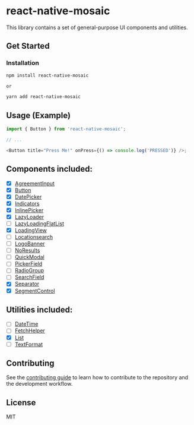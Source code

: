 # react-native-mosaic

This library contains a set of general-purpose UI components and utilities.

## Get Started

### Installation

```sh
npm install react-native-mosaic

or

yarn add react-native-mosaic
```

## Usage (Example)

```js
import { Button } from 'react-native-mosaic';

// ...

<Button title="Press Me!" onPress={() => console.log('PRESSED')} />;
```

## Components included:

- [x] [AgreementInput](https://github.com/AdamLee321/react-native-mosaic/blob/master/docs/AgreementInput.md)
- [x] [Button](https://github.com/AdamLee321/react-native-mosaic/blob/master/docs/Button.md)
- [x] [DatePicker](https://github.com/AdamLee321/react-native-mosaic/blob/master/docs/DatePicker.md)
- [x] [Indicators](https://github.com/AdamLee321/react-native-mosaic/blob/master/docs/Indicators.md)
- [x] [InlinePicker](https://github.com/AdamLee321/react-native-mosaic/blob/master/docs/InlinePicker.md)
- [x] [LazyLoader]()
- [ ] [LazyLoadingFlatList](https://reactnativeelements.com/docs/badge)
- [x] [LoadingView](https://github.com/AdamLee321/react-native-mosaic/blob/master/docs/LoadingView.md)
- [ ] [Locationsearch]()
- [ ] [LogoBanner]()
- [ ] [NoResults]()
- [ ] [QuickModal]()
- [ ] [PickerField]()
- [ ] [RadioGroup]()
- [ ] [SearchField]()
- [x] [Separator]()
- [x] [SegmentControl](https://github.com/AdamLee321/react-native-mosaic/blob/master/docs/SegmentControl.md)

## Utilities included:

- [ ] [DateTime]()
- [ ] [FetchHelper]()
- [x] [List](https://github.com/AdamLee321/react-native-mosaic/blob/master/docs/List.md)
- [ ] [TextFormat]()

## Contributing

See the [contributing guide](CONTRIBUTING.md) to learn how to contribute to the repository and the development workflow.

## License

MIT

